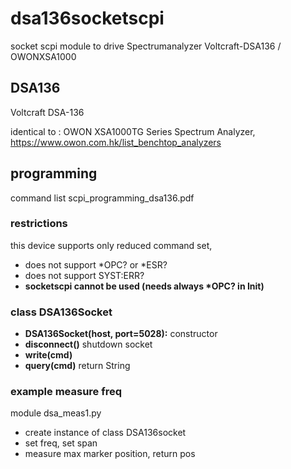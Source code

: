 # dsa136socketscpi
socket scpi module to drive Spectrumanalyzer Voltcraft-DSA136 / OWONXSA1000

## DSA136
Voltcraft DSA-136

identical to : OWON XSA1000TG Series Spectrum Analyzer,  https://www.owon.com.hk/list_benchtop_analyzers

## programming 

command list scpi_programming_dsa136.pdf

### restrictions
this  device supports only reduced command set, 
- does not support *OPC? or *ESR?
- does not support SYST:ERR?
- **socketscpi cannot be used (needs always \*OPC? in Init)**

### class DSA136Socket
- **DSA136Socket(host, port=5028):** constructor
- **disconnect()**   shutdown socket
- **write(cmd)**
- **query(cmd)**     return String

### example measure freq
module dsa_meas1.py
- create instance of class DSA136socket
- set freq, set span
- measure max marker position, return pos
